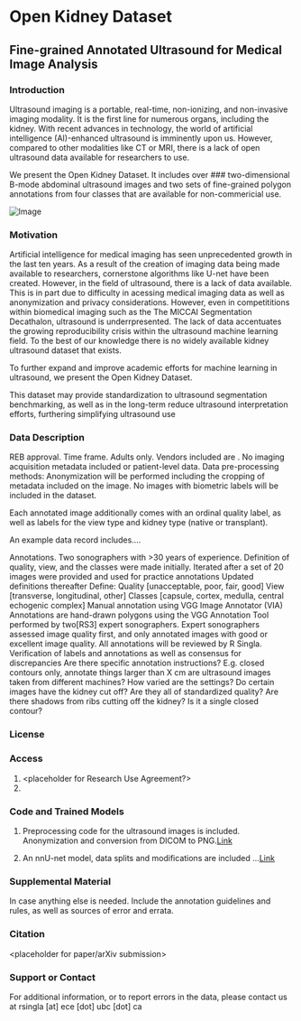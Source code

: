 # Open Kidney Dataset
## Fine-grained Annotated Ultrasound for Medical Image Analysis

### Introduction

Ultrasound imaging is a portable, real-time, non-ionizing, and non-invasive imaging modality. It is the first line for numerous organs, including the kidney. With recent advances in technology, the world of artificial intelligence (AI)-enhanced ultrasound is imminently upon us. However, compared to other modalities like CT or MRI, there is a lack of open ultrasound data available for researchers to use.

We present the Open Kidney Dataset. It includes over ### two-dimensional B-mode abdominal ultrasound images and two sets of fine-grained polygon annotations from four classes that are available for non-commericial use. 

![Image](src)

### Motivation
Artificial intelligence for medical imaging has seen unprecedented growth in the last ten years. As a result of the creation of imaging data being made available to researchers, cornerstone algorithms like U-net have been created. However, in the field of ultrasound, there is a lack of data available. This is in part due to difficulty in acessing medical imaging data as well as anonymization and privacy considerations. However, even in competititions within biomedical imaging such as the The MICCAI Segmentation Decathalon, ultrasound is underrpresented. The lack of data accentuates the growing reproducibility crisis within the ultrasound machine learning field. To the best of our knowledge there is no widely available kidney ultrasound dataset that exists.

To further expand and improve academic efforts for machine learning in ultrasound, we present the Open Kidney Dataset.

This dataset may provide standardization to ultrasound segmentation benchmarking, as well as in the long-term reduce ultrasound interpretation efforts, furthering simplifying ultrasound use


### Data Description
<placeholder>
  REB approval. Time frame. Adults only. Vendors included are . No imaging acquisition metadata included or patient-level data. Data pre-processing methods: Anonymization will be performed including the cropping of metadata included on the image. No images with biometric labels will be included in the dataset.
  
  Each annotated image additionally comes with an ordinal quality label, as well as labels for the view type and kidney type (native or transplant).

  
  An example data record includes....
  
Annotations. Two sonographers with >30 years of experience. Definition of quality, view, and the classes were made initially. Iterated after a set of 20 images were provided and used for practice annotations
Updated definitions thereafter
Define:
Quality [unacceptable, poor, fair, good]
View [transverse, longitudinal, other]
Classes [capsule, cortex, medulla, central echogenic complex]
Manual annotation using VGG Image Annotator (VIA) 
Annotations are hand-drawn polygons using the VGG Annotation Tool performed by two[RS3]  expert sonographers. Expert sonographers assessed image quality first, and only annotated images with good or excellent image quality. All annotations will be reviewed by R Singla. 
Verification of labels and annotations as well as consensus for discrepancies
Are there specific annotation instructions? E.g. closed contours only, annotate things larger than X cm
are ultrasound images taken from different machines? How varied are the settings? Do certain images have the kidney cut off? Are they all of standardized quality? Are there shadows from ribs cutting off the kidney? Is it a single closed contour?

### License

### Access
1. <placeholder for Research Use Agreement?>
2. <placeholder for collecting information via MailChimp or a Qualtrics embedded form> 
  
### Code and Trained Models
1. Preprocessing code for the ultrasound images is included. Anonymization and conversion from DICOM to PNG.[Link](https://www.google.com/)

2. An nnU-net model, data splits and modifications are included ...[Link](https://www.google.com/)
  
### Supplemental Material
In case anything else is needed. Include the annotation guidelines and rules, as well as sources of error and errata. 
  
  
### Citation
<placeholder for paper/arXiv submission>
   
### Support or Contact
For additional information, or to report errors in the data, please contact us at rsingla [at] ece [dot] ubc [dot] ca 
